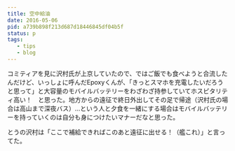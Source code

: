 ```yaml
---
title: 空中給油
date: 2016-05-06
pid: a739b898f213d687d18446845df04b5f
status: p
tags:
   - tips
   - blog
---
```


コミティアを見に沢村氏が上京していたので、ではご飯でも食べようと合流したんだけど、いっしょに呼んだEpoxyくんが、「きっとスマホを充電したいだろうと思って」と大容量のモバイルバッテリーをわざわざ持参していてホスピタリティ高い！　と思った。地方からの遠征で終日外出してその足で帰途（沢村氏の場合は高山まで深夜バス）…という人と夕食を一緒にする場合はモバイルバッテリーを持っていくのは自分も身につけたいマナーだなと思った。

とうの沢村は「ここで補給できればこのあと遠征に出せる！（艦これ）」と言ってた。